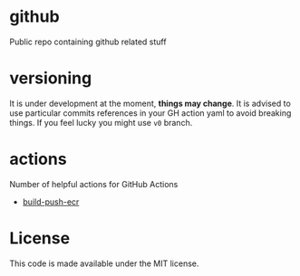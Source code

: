 # github
Public repo containing github related stuff

# versioning
It is under development at the moment, **things may change**.
It is advised to use particular commits references in your GH action yaml to
avoid breaking things. If you feel lucky you might use `v0` branch.

# actions
Number of helpful actions for GitHub Actions

* [build-push-ecr](./actions/build-push-ecr/README.md)


# License
This code is made available under the MIT license.
